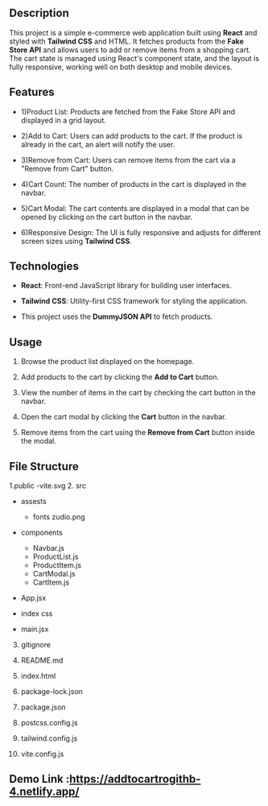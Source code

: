 ## Description

This project is a simple e-commerce web application built using **React** and styled with **Tailwind CSS** and HTML. It fetches products from the **Fake Store API** and allows users to add or remove items from a shopping cart. The cart state is managed using React's component state, and the layout is fully responsive, working well on both desktop and mobile devices.

## Features

- 1)Product List: Products are fetched from the Fake Store API and displayed in a grid layout.
  
- 2)Add to Cart: Users can add products to the cart. If the product is already in the cart, an alert will notify the user.
  
- 3)Remove from Cart: Users can remove items from the cart via a "Remove from Cart" button.
  
- 4)Cart Count: The number of products in the cart is displayed in the navbar.
  
- 5)Cart Modal: The cart contents are displayed in a modal that can be opened by clicking on the cart button in the navbar.
  
- 6)Responsive Design: The UI is fully responsive and adjusts for different screen sizes using **Tailwind CSS**.
  

## Technologies

- **React**: Front-end JavaScript library for building user interfaces.
  
- **Tailwind CSS**: Utility-first CSS framework for styling the application.
  
- This project uses the **DummyJSON API** to fetch products.


## Usage

1. Browse the product list displayed on the homepage.
   
2. Add products to the cart by clicking the **Add to Cart** button.
 
3. View the number of items in the cart by checking the cart button in the navbar.
 
4. Open the cart modal by clicking the **Cart** button in the navbar.
 
5. Remove items from the cart using the **Remove from Cart** button inside the modal.

## File Structure
 1.public
    -vite.svg
 2. src

  - assests
    - fonts
        zudio.png

  - components
  
    - Navbar.js          
    - ProductList.js     
    - ProductItem.js    
    - CartModal.js       
    - CartItem.js
     
  - App.jsx
  - index css
  - main.jsx
3. gitignore
4. README.md
5. index.html    

6. package-lock.json
7. package.json
8. postcss.config.js
9. tailwind.config.js
10. vite.config.js
## Demo Link :https://addtocartrogithb-4.netlify.app/
